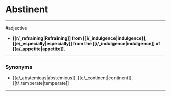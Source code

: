 # Abstinent
---
#adjective
- **[[r/_refraining|Refraining]] from [[i/_indulgence|indulgence]], [[e/_especially|especially]] from the [[i/_indulgence|indulgence]] of [[a/_appetite|appetite]].**
---
### Synonyms
- [[a/_abstemious|abstemious]], [[c/_continent|continent]], [[t/_temperate|temperate]]
---
